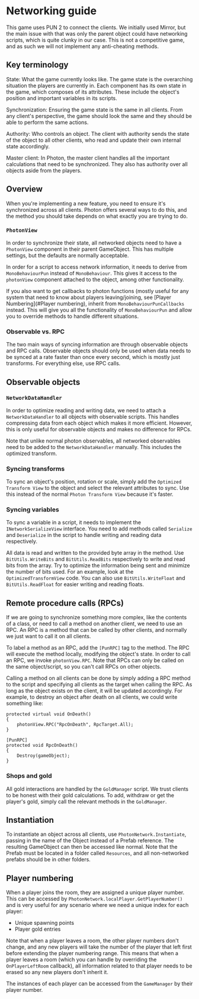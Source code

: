 # Networking guide

This game uses PUN 2 to connect the clients. We initially used Mirror, but the main issue with that was only the parent
object could have networking scripts, which is quite clunky in our case. This is not a competitive game, and as such we
will not implement any anti-cheating methods.

## Key terminology

State: What the game currently looks like. The game state is the overarching situation the players are currently in.
Each component has its own state in the game, which composes of its attributes. These include the object's position and
important variables in its scripts.

Synchronization: Ensuring the game state is the same in all clients. From any client's perspective, the game should look
the same and they should be able to perform the same actions.

Authority: Who controls an object. The client with authority sends the state of the object to all other clients, who
read and update their own internal state accordingly.

Master client: In Photon, the master client handles all the important calculations that need to be synchronized. They
also has authority over all objects aside from the players.

## Overview

When you're implementing a new feature, you need to ensure it's synchronized across all clients. Photon offers several
ways to do this, and the method you should take depends on what exactly you are trying to do.

### `PhotonView`

In order to synchronize their state, all networked objects need to have a `PhotonView` component in their parent
GameObject. This has multiple settings, but the defaults are normally acceptable.

In order for a script to access network information, it needs to derive from `MonoBehaviourPun` instead
of `MonoBehaviour`. This gives it access to the `photonView` component attached to the object, among other
functionality.

If you also want to get callbacks to photon functions (mostly useful for any system that need to know about players
leaving/joining, see [Player Numbering](#Player numbering), inherit from `MonoBehaviourPunCallbacks` instead. This will
give you all the functionality of `MonoBehaviourPun` and allow you to override methods to handle different situations.

### Observable vs. RPC

The two main ways of syncing information are through observable objects and RPC calls. Observable objects should only be
used when data needs to be synced at a rate faster than once every second, which is mostly just transforms. For
everything else, use RPC calls.

## Observable objects

### `NetworkDataHandler`

In order to optimize reading and writing data, we need to attach a `NetworkDataHandler` to all objects with observable
scripts. This handles compressing data from each object which makes it more efficient. However, this is only useful for
observable objects and makes no difference for RPCs.

Note that unlike normal photon observables, all networked observables need to be added to the `NetworkDataHandler`
manually. This includes the optimized transform.

### Syncing transforms

To sync an object's position, rotation or scale, simply add the `Optimized Transform View` to the object and select the
relevant attributes to sync. Use this instead of the normal `Photon Transform View` because it's faster.

### Syncing variables

To sync a variable in a script, it needs to implement the `INetworkSerializeView` interface. You need to add methods
called `Serialize` and `Deserialize` in the script to handle writing and reading data respectively.

All data is read and written to the provided byte array in the method. Use `BitUtils.WriteBits` and `BitUtils.ReadBits`
respectively to write and read bits from the array. Try to optimize the information being sent and minimize the number
of bits used. For an example, look at the `OptimizedTransformView` code. You can also use `BitUtils.WriteFloat`
and `BitUtils.ReadFloat` for easier writing and reading floats.

## Remote procedure calls (RPCs)

If we are going to synchronize something more complex, like the contents of a class, or need to call a method on another
client, we need to use an RPC. An RPC is a method that can be called by other clients, and normally we just want to call
it on all clients.

To label a method as an RPC, add the `[PunRPC]` tag to the method. The RPC will execute the method locally, modifying
the object's state. In order to call an RPC, we invoke `photonView.RPC`. Note that RPCs can only be called on the same
object/script, so you can't call RPCs on other objects.

Calling a method on all clients can be done by simply adding a RPC method to the script and specifying all clients as
the target when calling the RPC. As long as the object exists on the client, it will be updated accordingly. For
example, to destroy an object after death on all clients, we could write something like:

```
protected virtual void OnDeath()
{
	photonView.RPC("RpcOnDeath", RpcTarget.All);
}

[PunRPC]
protected void RpcOnDeath()
{
	Destroy(gameObject);
}
```

### Shops and gold

All gold interactions are handled by the `GoldManager` script. We trust clients to be honest with their gold
calculations. To add, withdraw or get the player's gold, simply call the relevant methods in the `GoldManager`.

## Instantiation

To instantiate an object across all clients, use `PhotonNetwork.Instantiate`, passing in the name of the Object instead
of a Prefab reference. The resulting GameObject can then be accessed like normal. Note that the Prefab must be located
in a folder called `Resources`, and all non-networked prefabs should be in other folders.

## Player numbering

When a player joins the room, they are assigned a unique player number. This can be accessed
by `PhotonNetwork.localPlayer.GetPlayerNumber()` and is very useful for any scenario where we need a unique index for
each player:

- Unique spawning points
- Player gold entries

Note that when a player leaves a room, the other player numbers don't change, and any new players will take the number
of the player that left first before extending the player numbering range. This means that when a player leaves a room
(which you can handle by overriding the `OnPlayerLeftRoom` callback), all information related to that player needs to be
erased so any new players don't inherit it.

The instances of each player can be accessed from the `GameManager` by their player number.